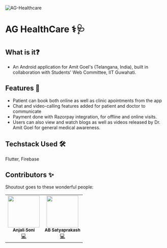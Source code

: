 ![AG-Healthcare](https://socialify.git.ci/anjalisoni3655/healthapp-patients/image?description=1&font=Inter&forks=1&issues=1&language=1&owner=1&pattern=Circuit%20Board&pulls=1&stargazers=1&theme=Light)


# AG HealthCare ⚕️🩺

## What is it❓ 

* An Android application for Amit Goel's (Telangana, India), built in collaboration with Students' Web Committee, IIT Guwahati.

## Features  📝

* Patient can book both online as well as clinic apointments from the app
* Chat and video-calling features added for patient and doctor to communicate
* Payment done with Razorpay integration, for offline and online visits.
* Users can also view and watch blogs as well as videos released by Dr. Amit Goel for general medical awareness.

## Techstack Used 🛠️
Flutter, Firebase

## Contributors ✨

Shoutout goes to these wonderful people:

<table>
  <tr>
    <td align="center"><a href="https://anjalisoni3655.github.io/my_new_portfolio/"><img src="https://avatars1.githubusercontent.com/u/51020896?v=4" width="100px;" alt=""/><br /><sub><b>Anjali Soni</b></sub></a><br /><a href="https://github.com/anjalisoni3655/healthapp-patients/commits?author=anjalisoni3655" title="Code">💻</a></td>
    <td align="center"><a href="https://imperial-lord.github.io/mywebsite/"><img src="https://avatars0.githubusercontent.com/u/45942031?v=4" width="100px;" alt=""/><br /><sub><b>AB Satyaprakash</b></sub></a><br /><a href="https://github.com/MLH-Fellowship/soochit/commits?author=Imperial-lord" title="Code">💻</a></td>
  </tr>
</table>
